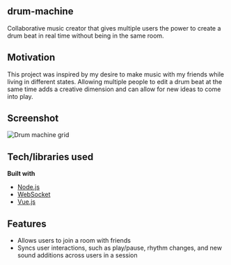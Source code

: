 ## drum-machine
Collaborative music creator that gives multiple users the power to create a drum beat in real time without being in the same room. 

## Motivation
This project was inspired by my desire to make music with my friends while living in different states. Allowing multiple people to edit a drum beat at the same time adds a creative dimension and can allow for new ideas to come into play. 

## Screenshot
![Drum machine grid](https://github.com/nels4929/nels4929.github.io/blob/master/images/drum_machine.jpg?raw=true)

## Tech/libraries used
<b>Built with</b>
- [Node.js](https://nodejs.org/)
- [WebSocket](https://www.websocket.org)
- [Vue.js](https://vuejs.org)

## Features
* Allows users to join a room with friends
* Syncs user interactions, such as play/pause, rhythm changes, and new sound additions across users in a session
